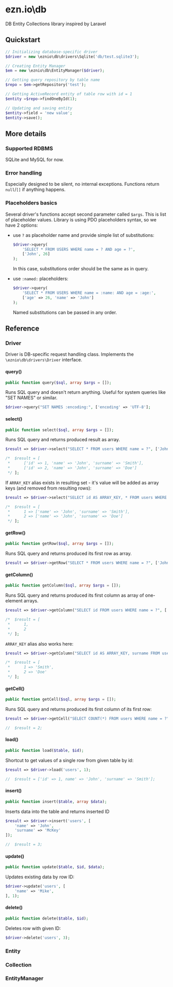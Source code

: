# ezn.io\db
DB Entity Collections library inspired by Laravel

## Quickstart

```php
// Initializing database-specific driver
$driver = new \eznio\db\drivers\Sqlite('db/test.sqlite3');

// Creating Entity Manager
$em = new \eznio\db\EntityManager($driver);

// Getting query repository by table name
$repo = $em->getRepository('test');

// Getting ActiveRecord entity of table row with id = 1
$entity =$repo->findOneById(1);

// Updating and saving entity
$entity->field = 'new value';
$entity->save();
```

## More details

### Supported RDBMS

SQLite and MySQL for now.

### Error handling

Especially designed to be silent, no internal exceptions. Functions return `null`/`[]` if anything happens.

### Placeholders basics

Several driver's functions accept second parameter called `$args`. This is list of placeholder values. Library is using PDO placeholders syntax, so we have 2 options:

 * use `?` as placeholder name and provide simple list of substitutions:

   ```php
   $driver->query(
       'SELECT * FROM USERS WHERE name = ? AND age = ?',
       ['John', 26]
   );
   ```

   In this case, substitutions order should be the same as in query.

 * use `:named:` placeholders:

   ```php
   $driver->query(
       'SELECT * FROM USERS WHERE name = :name: AND age = :age:',
       ['age' => 26, 'name' => 'John']
   );
   ```

   Named substitutions can be passed in any order.


## Reference

### Driver

Driver is DB-specific request handling class. Implements the `\eznio\db\drivers\Driver` interface.

#### query()
```php
public function query($sql, array $args = []);
```
Runs SQL query and doesn't return anything. Useful for system queries like "SET NAMES" or similar.

```php
$driver->query("SET NAMES :encoding:", ['encoding' => 'UTF-8'];
```

#### select()
```php
public function select($sql, array $args = []);
```

Runs SQL query and returns produced result as array.

```php
$result => $driver->select("SELECT * FROM users WHERE name = ?", ['John']);

/*  $result = [
 *      ['id' => 1, 'name' => 'John', 'surname' => 'Smith'],
 *      ['id' => 2, 'name' => 'John', 'surname' => 'Doe']
 */ ];
```

If `ARRAY_KEY` alias exists in resulting set - it's value will be added as array keys (and removed from resulting rows):

```php
$result => $driver->select("SELECT id AS ARRAY_KEY, * FROM users WHERE name = ?", ['John']);

/*  $result = [
 *      1 => ['name' => 'John', 'surname' => 'Smith'],
 *      2 => ['name' => 'John', 'surname' => 'Doe']
 */ ];
```

#### getRow()
```php
public function getRow($sql, array $args = []);
```

Runs SQL query and returns produced its first row as array.

```php
$result => $driver->getRow("SELECT * FROM users WHERE name = ?", ['John']);
```

#### getColumn()
```php
public function getColumn($sql, array $args = []);
```

Runs SQL query and returns produced its first column as array of one-element arrays.

```php
$result => $driver->getColumn("SELECT id FROM users WHERE name = ?", ['John']);

/*  $result = [
 *      1,
 *      2
 */ ];
```

`ARRAY_KEY` alias also works here:

```php
$result => $driver->getColumn("SELECT id AS ARRAY_KEY, surname FROM users WHERE name = ?", ['John']);

/*  $result = [
 *      1 => 'Smith',
 *      2 => 'Doe'
 */ ];
```

#### getCell()
```php
public function getCell($sql, array $args = []);
```

Runs SQL query and returns produced its first column of its first row:

```php
$result => $driver->getCell("SELECT COUNT(*) FROM users WHERE name = ?", ['John']);

//  $result = 2;
```


#### load()
```php
public function load($table, $id);
```

Shortcut to get values of a single row from given table by id:

```php
$result => $driver->load('users', 1);

//  $result = ['id' => 1, name' => 'John', 'surname' => 'Smith'];
```

#### insert()
```php
public function insert($table, array $data);
```

Inserts data into the table and returns inserted ID

```php
$result => $driver->insert('users', [
    'name' => 'John',
    'surname' => 'McKey'
]);

//  $result = 3;
```


#### update()
```php
public function update($table, $id, $data);
```

Updates existing data by row ID:

```php
$driver->update('users', [
    'name' => 'Mike',
], 1);
```

#### delete()
```php
public function delete($table, $id);
```

Deletes row with given ID:

```php
$driver->delete('users', 3);
```


### Entity

### Collection

### EntityManager